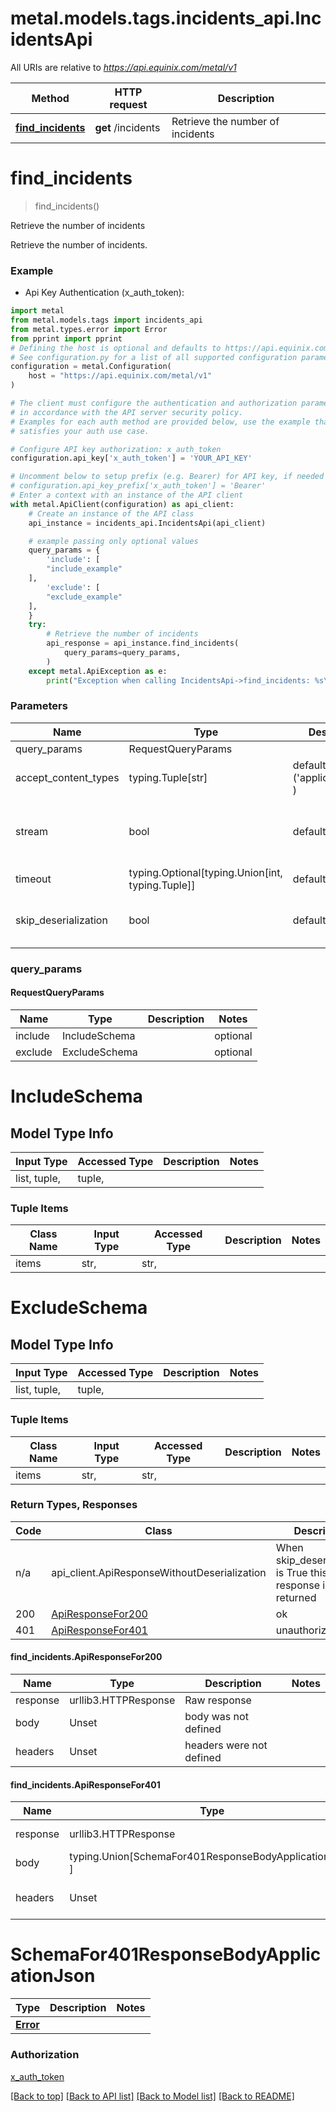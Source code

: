 <a name="__pageTop"></a>
# metal.models.tags.incidents_api.IncidentsApi

All URIs are relative to *https://api.equinix.com/metal/v1*

Method | HTTP request | Description
------------- | ------------- | -------------
[**find_incidents**](#find_incidents) | **get** /incidents | Retrieve the number of incidents

# **find_incidents**
<a name="find_incidents"></a>
> find_incidents()

Retrieve the number of incidents

Retrieve the number of incidents.

### Example

* Api Key Authentication (x_auth_token):
```python
import metal
from metal.models.tags import incidents_api
from metal.types.error import Error
from pprint import pprint
# Defining the host is optional and defaults to https://api.equinix.com/metal/v1
# See configuration.py for a list of all supported configuration parameters.
configuration = metal.Configuration(
    host = "https://api.equinix.com/metal/v1"
)

# The client must configure the authentication and authorization parameters
# in accordance with the API server security policy.
# Examples for each auth method are provided below, use the example that
# satisfies your auth use case.

# Configure API key authorization: x_auth_token
configuration.api_key['x_auth_token'] = 'YOUR_API_KEY'

# Uncomment below to setup prefix (e.g. Bearer) for API key, if needed
# configuration.api_key_prefix['x_auth_token'] = 'Bearer'
# Enter a context with an instance of the API client
with metal.ApiClient(configuration) as api_client:
    # Create an instance of the API class
    api_instance = incidents_api.IncidentsApi(api_client)

    # example passing only optional values
    query_params = {
        'include': [
        "include_example"
    ],
        'exclude': [
        "exclude_example"
    ],
    }
    try:
        # Retrieve the number of incidents
        api_response = api_instance.find_incidents(
            query_params=query_params,
        )
    except metal.ApiException as e:
        print("Exception when calling IncidentsApi->find_incidents: %s\n" % e)
```
### Parameters

Name | Type | Description  | Notes
------------- | ------------- | ------------- | -------------
query_params | RequestQueryParams | |
accept_content_types | typing.Tuple[str] | default is ('application/json', ) | Tells the server the content type(s) that are accepted by the client
stream | bool | default is False | if True then the response.content will be streamed and loaded from a file like object. When downloading a file, set this to True to force the code to deserialize the content to a FileSchema file
timeout | typing.Optional[typing.Union[int, typing.Tuple]] | default is None | the timeout used by the rest client
skip_deserialization | bool | default is False | when True, headers and body will be unset and an instance of api_client.ApiResponseWithoutDeserialization will be returned

### query_params
#### RequestQueryParams

Name | Type | Description  | Notes
------------- | ------------- | ------------- | -------------
include | IncludeSchema | | optional
exclude | ExcludeSchema | | optional


# IncludeSchema

## Model Type Info
Input Type | Accessed Type | Description | Notes
------------ | ------------- | ------------- | -------------
list, tuple,  | tuple,  |  | 

### Tuple Items
Class Name | Input Type | Accessed Type | Description | Notes
------------- | ------------- | ------------- | ------------- | -------------
items | str,  | str,  |  | 

# ExcludeSchema

## Model Type Info
Input Type | Accessed Type | Description | Notes
------------ | ------------- | ------------- | -------------
list, tuple,  | tuple,  |  | 

### Tuple Items
Class Name | Input Type | Accessed Type | Description | Notes
------------- | ------------- | ------------- | ------------- | -------------
items | str,  | str,  |  | 

### Return Types, Responses

Code | Class | Description
------------- | ------------- | -------------
n/a | api_client.ApiResponseWithoutDeserialization | When skip_deserialization is True this response is returned
200 | [ApiResponseFor200](#find_incidents.ApiResponseFor200) | ok
401 | [ApiResponseFor401](#find_incidents.ApiResponseFor401) | unauthorized

#### find_incidents.ApiResponseFor200
Name | Type | Description  | Notes
------------- | ------------- | ------------- | -------------
response | urllib3.HTTPResponse | Raw response |
body | Unset | body was not defined |
headers | Unset | headers were not defined |

#### find_incidents.ApiResponseFor401
Name | Type | Description  | Notes
------------- | ------------- | ------------- | -------------
response | urllib3.HTTPResponse | Raw response |
body | typing.Union[SchemaFor401ResponseBodyApplicationJson, ] |  |
headers | Unset | headers were not defined |

# SchemaFor401ResponseBodyApplicationJson
Type | Description  | Notes
------------- | ------------- | -------------
[**Error**](../../models/Error.md) |  | 


### Authorization

[x_auth_token](../../../README.md#x_auth_token)

[[Back to top]](#__pageTop) [[Back to API list]](../../../README.md#documentation-for-api-endpoints) [[Back to Model list]](../../../README.md#documentation-for-models) [[Back to README]](../../../README.md)

